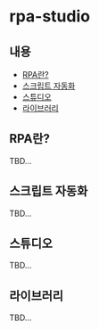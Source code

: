 # rpa-studio

## 내용
- [RPA란?](#rpa란)
- [스크립트 자동화](#스크립트-자동화)
- [스튜디오](#스튜디오)
- [라이브러리](#라이브러리)

## RPA란?
TBD...

## 스크립트 자동화
TBD...

## 스튜디오
TBD...

## 라이브러리
TBD...


